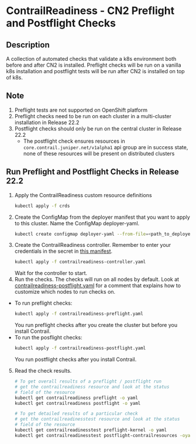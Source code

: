 # ContrailReadiness - CN2 Preflight and Postflight Checks

## Description
A collection of automated checks that validate a k8s environment both before and after CN2 is installed. Preflight checks will be run on a vanilla k8s installation and postflight tests will be run after CN2 is installed on top of k8s.

## Note 
1. Preflight tests are not supported on OpenShift platform
2. Preflight checks need to be run on each cluster in a multi-cluster installation in Release 22.2
3. Postflight checks should only be run on the central cluster in Release 22.2
    * The postflight check ensures resources in `core.contrail.juniper.net/v1alpha1` api group are in success state, none of these resources will be present on distributed clusters

## Run Preflight and Postflight Checks in Release 22.2
1. Apply the ContrailReadiness custom resource definitions
    ```bash
    kubectl apply -f crds
    ```
2. Create the ConfigMap from the deployer manifest that you want to apply to this cluster. Name the ConfigMap deployer-yaml.
    ```bash
    kubectl create configmap deployer-yaml --from-file=<path_to_deployer_manifest>
    ```
3. Create the ContrailReadiness controller. Remember to enter your credentials in the secret in [this manifest](contrailreadiness-controller.yaml).
    ```bash
    kubectl apply -f contrailreadiness-controller.yaml
    ```
    Wait for the controller to start.
4. Run the checks. The checks will run on all nodes by default. Look at [contrailreadiness-postflight.yaml](contrailreadiness-postflight.yaml) for a comment that explains how to customize which nodes to run checks on.
  * To run preflight checks:
      ```bash
      kubectl apply -f contrailreadiness-preflight.yaml
      ```
      You run preflight checks after you create the cluster but before you install Contrail.
  * To run the posflight checks:
      ```bash
      kubectl apply -f contrailreadiness-postflight.yaml
      ```
      You run postflight checks after you install Contrail.
5. Read the check results.
    ```bash
    # To get overall results of a preflight / postflight run
    # get the contrailreadiness resource and look at the status 
    # field of the resource
    kubectl get contrailreadiness preflight -o yaml
    kubectl get contrailreadiness postflight -o yaml
    ```
    ```bash
    # To get detailed results of a particular check
    # get the contrailreadinesstest resource and look at the status 
    # field of the resource
    kubectl get contrailreadinesstest preflight-kernel -o yaml
    kubectl get contrailreadinesstest postflight-contrailresources -oyaml
    ```